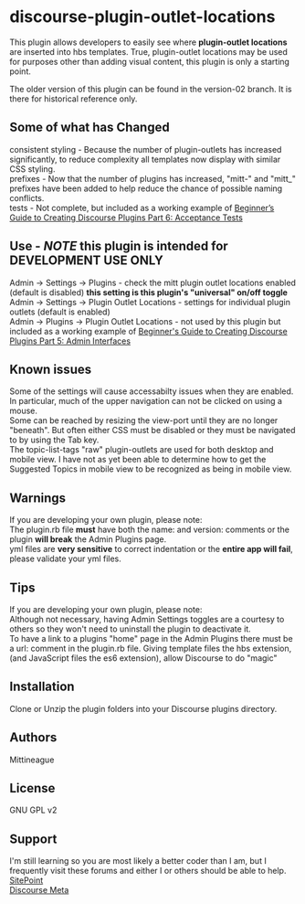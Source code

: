 # discourse-plugin-outlet-locations

This plugin allows developers to easily see where **plugin-outlet locations** are inserted into hbs templates.
True, plugin-outlet locations may be used for purposes other than adding visual content, this plugin is only a starting point. 

The older version of this plugin can be found in the version-02 branch. It is there for historical reference only.

## Some of what has Changed

consistent styling - Because the number of plugin-outlets has increased significantly, to reduce complexity all templates now display with similar CSS styling.  
prefixes - Now that the number of plugins has increased, "mitt-" and "mitt_" prefixes have been added to help reduce the chance of possible naming conflicts.  
tests - Not complete, but included as a working example of [Beginner’s Guide to Creating Discourse Plugins Part 6: Acceptance Tests](https://meta.discourse.org/t/beginner-s-guide-to-creating-discourse-plugins-part-6-acceptance-tests/32619?u=mittineague)

## Use - _NOTE_ this plugin is intended for DEVELOPMENT USE ONLY

Admin -> Settings -> Plugins - check the mitt plugin outlet locations enabled (default is disabled) **this setting is this plugin's "universal" on/off toggle**  
Admin -> Settings -> Plugin Outlet Locations - settings for individual plugin outlets (default is enabled)  
Admin -> Plugins -> Plugin Outlet Locations - not used by this plugin but included as a working example of [Beginner's Guide to Creating Discourse Plugins Part 5: Admin Interfaces](https://meta.discourse.org/t/beginners-guide-to-creating-discourse-plugins-part-5-admin-interfaces/31761?u=mittineague)

## Known issues

Some of the settings will cause accessabilty issues when they are enabled. In particular, much of the upper navigation can not be clicked on using a mouse.  
Some can be reached by resizing the view-port until they are no longer "beneath". But often either CSS must be disabled or they must be navigated to by using the Tab key.  
The topic-list-tags "raw" plugin-outlets are used for both desktop and mobile view. I have not as yet been able to determine how to get the Suggested Topics in mobile view to be recognized as being in mobile view.

## Warnings

If you are developing your own plugin, please note:  
The plugin.rb file **must** have both the name: and version: comments or the plugin **will break** the Admin Plugins page.  
yml files are **very sensitive** to correct indentation or the **entire app will fail**, please validate your yml files.

## Tips 

If you are developing your own plugin, please note:  
Although not necessary, having Admin Settings toggles are a courtesy to others so they won't need to uninstall the plugin to deactivate it.  
To have a link to a plugins "home" page in the Admin Plugins there must be a url: comment in the plugin.rb file.
Giving template files the hbs extension, (and JavaScript files the es6 extension), allow Discourse to do "magic"

## Installation

Clone or Unzip the plugin folders into your Discourse plugins directory. 

## Authors

Mittineague

## License

GNU GPL v2 

## Support 

I'm still learning so you are most likely a better coder than I am, but I frequently visit these forums and either I or others should be able to help.  
[SitePoint](http://community.sitepoint.com/)  
[Discourse Meta](https://meta.discourse.org/)  
